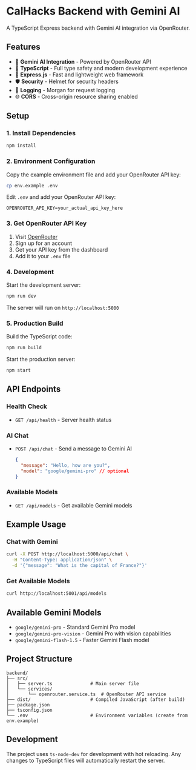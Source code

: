 # CalHacks Backend with Gemini AI

A TypeScript Express backend with Gemini AI integration via OpenRouter.

## Features

- 🤖 **Gemini AI Integration** - Powered by OpenRouter API
- 🔧 **TypeScript** - Full type safety and modern development experience
- 🚀 **Express.js** - Fast and lightweight web framework
- 🛡️ **Security** - Helmet for security headers
- 📝 **Logging** - Morgan for request logging
- 🌐 **CORS** - Cross-origin resource sharing enabled

## Setup

### 1. Install Dependencies

```bash
npm install
```

### 2. Environment Configuration

Copy the example environment file and add your OpenRouter API key:

```bash
cp env.example .env
```

Edit `.env` and add your OpenRouter API key:

```env
OPENROUTER_API_KEY=your_actual_api_key_here
```

### 3. Get OpenRouter API Key

1. Visit [OpenRouter](https://openrouter.ai/)
2. Sign up for an account
3. Get your API key from the dashboard
4. Add it to your `.env` file

### 4. Development

Start the development server:

```bash
npm run dev
```

The server will run on `http://localhost:5000`

### 5. Production Build

Build the TypeScript code:

```bash
npm run build
```

Start the production server:

```bash
npm start
```

## API Endpoints

### Health Check
- `GET /api/health` - Server health status

### AI Chat
- `POST /api/chat` - Send a message to Gemini AI
  ```json
  {
    "message": "Hello, how are you?",
    "model": "google/gemini-pro" // optional
  }
  ```

### Available Models
- `GET /api/models` - Get available Gemini models

## Example Usage

### Chat with Gemini

```bash
curl -X POST http://localhost:5000/api/chat \
  -H "Content-Type: application/json" \
  -d '{"message": "What is the capital of France?"}'
```

### Get Available Models

```bash
curl http://localhost:5001/api/models
```

## Available Gemini Models

- `google/gemini-pro` - Standard Gemini Pro model
- `google/gemini-pro-vision` - Gemini Pro with vision capabilities
- `google/gemini-flash-1.5` - Faster Gemini Flash model

## Project Structure

```
backend/
├── src/
│   ├── server.ts              # Main server file
│   └── services/
│       └── openrouter.service.ts  # OpenRouter API service
├── dist/                      # Compiled JavaScript (after build)
├── package.json
├── tsconfig.json
└── .env                       # Environment variables (create from env.example)
```

## Development

The project uses `ts-node-dev` for development with hot reloading. Any changes to TypeScript files will automatically restart the server.
